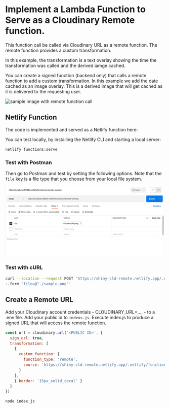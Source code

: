 # Implement a Lambda Function to Serve as a Cloudinary Remote function.

This function call be called via Cloudinary URL as a remote function. The remote function provides a custom transformation.  

In this example, the transformation is a text overlay showing the time the transformation was called and the derived iamge cached.  

You can create a signed function (backend only) that calls a remote function to add a custom transformation. In this example 
we add the date cached as an image overlay. This is a derived image that will get cached as it is delivered to the requesting user.  


![sample image with remote function call](http://res.cloudinary.com/cloudinary-training/image/upload/s--vGEHgr6z--/fn_remote:aHR0cHM6Ly9zaGlueS1jbGQtcmVtb3RlLm5ldGxpZnkuYXBwLy5uZXRsaWZ5L2Z1bmN0aW9ucy9yZW1vdGUtb3ZlcmxheQ/bo_15px_solid_coral/cld-sample-2)

## Netlify Function

The code is implemented and served as a Netlify function here: 

You can test locally, by installing the Netlify CLI and starting a local server:

```zsh
netlify functions:serve
```
### Test with Postman

Then go to Postman and test by setting the following options.  Note that the `file` key is a file type that you choose from your local file system.

![Postman test](postman-test.png)

### Test with cURL


```bash
curl --location --request POST 'https://shiny-cld-remote.netlify.app/.netlify/functions/remote-overlay' \
--form 'file=@"./sample.png"'
```

## Create a Remote URL

Add your Cloudinary account credentials - CLOUDINARY_URL=.... - to a .env file. Add your public id to `indexs.js`.
Execute index.js to produce a signed URL that will access the remote function.

```JavaScript
const url = cloudinary.url('<PUBLIC ID>', {
  sign_url: true,
  transformation: [
    {
      custom_function: {
        function_type: 'remote',
        source: 'https://shiny-cld-remote.netlify.app/.netlify/functions/remote-overlay'
      }
    },
    { border: '15px_solid_coral' }
  ]
})
```

```zsh
node index.js
```
